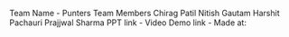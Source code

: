 
Team Name - Punters
Team Members
Chirag Patil
Nitish Gautam
Harshit Pachauri
Prajjwal Sharma
PPT link -
Video Demo link - 
Made at:
